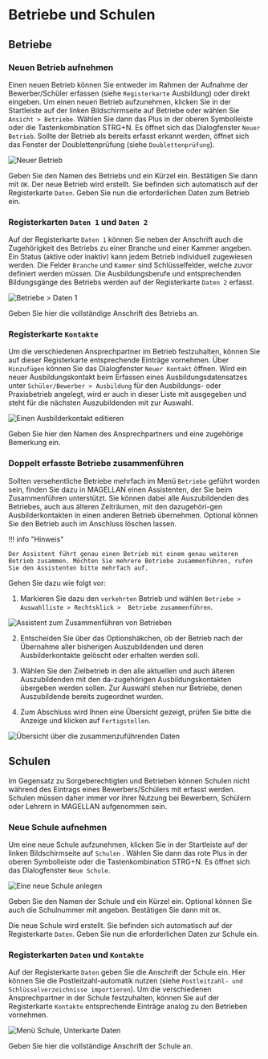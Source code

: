 # Betriebe und Schulen

## Betriebe

### Neuen Betrieb aufnehmen

Einen neuen Betrieb können Sie entweder im Rahmen der Aufnahme der Bewerber/Schüler erfassen (siehe `Registerkarte` Ausbildung) oder direkt eingeben. Um einen neuen Betrieb aufzunehmen, klicken Sie in der Startleiste auf der linken Bildschirmseite auf Betriebe oder wählen Sie `Ansicht > Betriebe`. 
Wählen Sie dann das Plus in der oberen Symbolleiste oder die Tastenkombination STRG+N. Es öffnet sich das Dialogfenster `Neuer Betrieb`. Sollte der Betrieb als bereits erfasst erkannt werden, öffnet sich das Fenster der Doublettenprüfung (siehe `Doublettenprüfung`).
 
![Neuer Betrieb](/assets/images/schueler_43neu.betrieb.png)

Geben Sie den Namen des Betriebs und ein Kürzel ein. Bestätigen Sie dann mit `OK`.
Der neue Betrieb wird erstellt. Sie befinden sich automatisch auf der Registerkarte `Daten`. Geben Sie nun die erforderlichen Daten zum Betrieb ein. 

### Registerkarten `Daten 1` und `Daten 2`

Auf der Registerkarte `Daten 1` können Sie neben der Anschrift auch die Zugehörigkeit des Betriebs zu einer Branche und einer Kammer angeben. Ein Status (aktive oder inaktiv) kann jedem Betrieb individuell zugewiesen werden. Die Felder `Branche` und `Kammer` sind Schlüsselfelder, welche zuvor definiert werden müssen. Die Ausbildungsberufe und entsprechenden Bildungsgänge des Betriebs werden auf der Registerkarte `Daten 2` erfasst.
 
![Betriebe > Daten 1](/assets/images/schueler_44betrieb.daten1.png)

 Geben Sie hier die vollständige Anschrift des Betriebs an.

### Registerkarte `Kontakte`

Um die verschiedenen Ansprechpartner im Betrieb festzuhalten, können Sie auf dieser Registerkarte entsprechende Einträge vornehmen. Über `Hinzufügen` können Sie das Dialogfenster `Neuer Kontakt` öffnen. Wird ein neuer Ausbildungskontakt beim Erfassen eines Ausbildungsdatensatzes unter `Schüler/Bewerber > Ausbildung` für den Ausbildungs- oder Praxisbetrieb angelegt, wird er auch in dieser Liste mit ausgegeben und steht für die nächsten Auszubildenden mit zur Auswahl.

![Einen Ausbilderkontakt editieren](/assets/images/schueler_45kontakt.edit.png)

Geben Sie hier den Namen des Ansprechpartners und eine zugehörige Bemerkung ein.

### Doppelt erfasste Betriebe zusammenführen

Sollten versehentliche Betriebe mehrfach im  Menü `Betriebe` geführt worden sein, finden Sie dazu in MAGELLAN einen Assistenten, der Sie beim Zusammenführen unterstützt.
Sie können dabei alle Auszubildenden des Betriebes, auch aus älteren Zeiträumen, mit den dazugehöri-gen Ausbilderkontakten in einen anderen Betrieb übernehmen. Optional können Sie den Betrieb auch im Anschluss löschen lassen.

!!! info "Hinweis"

	Der Assistent führt genau einen Betrieb mit einem genau weiteren Betrieb zusammen. Möchten Sie mehrere Betriebe zusammenführen, rufen Sie den Assistenten bitte mehrfach auf. 

Gehen Sie dazu wie folgt vor:

1. Markieren Sie dazu den `verkehrten` Betrieb und wählen `Betriebe > Auswahlliste > Rechtsklick >  Betriebe zusammenführen`.

![Assistent zum Zusammenführen von Betrieben](/assets/images/schueler_46betrieb.zusammenfuehren.png)

2. Entscheiden Sie über das Optionshäkchen, ob der Betrieb nach der Übernahme aller bisherigen Auszubildenden und deren Ausbilderkontakte gelöscht oder erhalten werden soll.

3. Wählen Sie den Zielbetrieb in den alle aktuellen und auch älteren Auszubildenden mit den da-zugehörigen Ausbildungskontakten übergeben werden sollen. Zur Auswahl stehen nur Betriebe, denen Auszubildende bereits zugeordnet wurden.

4.  Zum Abschluss wird Ihnen eine Übersicht gezeigt, prüfen Sie bitte die Anzeige und klicken auf `Fertigstellen`.

![Übersicht über die zusammenzuführenden Daten](/assets/images/schueler_47betrieb.zusammenfuehren2.png)

## Schulen

Im Gegensatz zu Sorgeberechtigten und Betrieben können Schulen nicht während des Eintrags eines Bewerbers/Schülers mit erfasst werden. Schulen müssen daher immer vor ihrer Nutzung bei Bewerbern, Schülern oder Lehrern in MAGELLAN aufgenommen sein.

### Neue Schule aufnehmen

Um eine neue Schule aufzunehmen, klicken Sie in der Startleiste auf der linken Bildschirmseite auf `Schulen` . Wählen Sie dann das rote Plus in der oberen Symbolleiste oder die Tastenkombination STRG+N. Es öffnet sich das Dialogfenster `Neue Schule`.

![Eine neue Schule anlegen](/assets/images/schueler_48neu.schule.png)

Geben Sie den Namen der Schule und ein Kürzel ein. Optional können Sie auch die Schulnummer mit angeben. Bestätigen Sie dann mit `OK`.

Die neue Schule wird erstellt. Sie befinden sich automatisch auf der Registerkarte `Daten`. Geben Sie nun die erforderlichen Daten zur Schule ein.

### Registerkarten `Daten` und `Kontakte`

Auf der Registerkarte `Daten` geben Sie die Anschrift der Schule ein. Hier können Sie die Postleitzahl-automatik nutzen (siehe `Postleitzahl- und Schlüsselverzeichnisse importieren`). Um die verschiedenen Ansprechpartner in der Schule festzuhalten, können Sie auf der Registerkarte `Kontakte` entsprechende Einträge analog zu den Betrieben vornehmen.
 
![Menü Schule, Unterkarte Daten](/assets/images/schueler_49schule.daten.png)

Geben Sie hier die vollständige Anschrift der Schule an.
